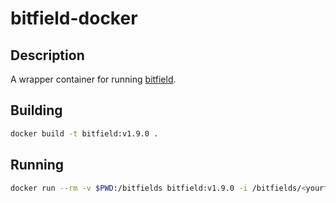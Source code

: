 # bitfield-docker
## Description
A wrapper container for running [bitfield](https://github.com/wavedrom/bitfield).

## Building

```bash
docker build -t bitfield:v1.9.0 .
```

## Running

```bash
docker run --rm -v $PWD:/bitfields bitfield:v1.9.0 -i /bitfields/<yourfile>.json 
```
